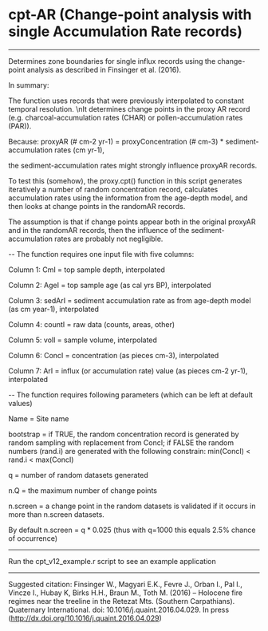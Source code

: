# cpt-AR (Change-point analysis with single Accumulation Rate records)

-------------------------------------------------------------------------------------
Determines zone boundaries for single influx records using the change-point analysis
as described in Finsinger et al. (2016).

In summary:

The function uses records that were previously interpolated to constant temporal resolution. \nIt determines change points in the proxy AR record (e.g. charcoal-accumulation rates (CHAR) or pollen-accumulation rates (PAR)).

Because: 
proxyAR (# cm-2 yr-1) = proxyConcentration (# cm-3) * sediment-accumulation rates (cm yr-1),

the sediment-accumulation rates might strongly influence proxyAR records.

To test this (somehow), the proxy.cpt() function in this script generates iteratively a number of random concentration record, calculates accumulation rates using the information from the age-depth model, and then looks at change points in the randomAR records.

The assumption is that if change points appear both in the original proxyAR and in the randomAR records, then the influence of the
sediment-accumulation rates are probably not negligible.

--
The function requires one input file with five columns:

Column 1: CmI          =   top sample depth, interpolated

Column 2: AgeI            =   top sample age (as cal yrs BP), interpolated

Column 3: sedArI    =   sediment accumulation rate as from age-depth model (as cm year-1), interpolated

Column 4: countI           =   raw data (counts, areas, other)

Column 5: volI             =   sample volume, interpolated

Column 6: ConcI          =   concentration (as pieces cm-3), interpolated

Column 7: ArI            =   influx (or accumulation rate) value (as pieces cm-2 yr-1), interpolated


--
The function requires following parameters (which can be left at default values)

 Name      =   Site name
 
 bootstrap =   if TRUE, the random concentration record is generated by random sampling with replacement from ConcI; if FALSE
               the random numbers (rand.i) are generated with the following constrain: min(ConcI) < rand.i < max(ConcI) 
 
 q         =   number of random datasets generated 
 
 n.Q       =   the maximum number of change points
 
 n.screen  =   a change point in the random datasets is validated if it occurs in more than n.screen datasets.

By default n.screen = q * 0.025 (thus with q=1000 this equals 2.5% chance of occurrence) 

----
Run the cpt_v12_example.r script to see an example application

-------------------------------------------------------------------------------------
Suggested citation: Finsinger W., Magyari E.K., Fevre J., Orban I., Pal I., Vincze I., Hubay K,
                     Birks H.H., Braun M., Toth M.  (2016) – Holocene fire regimes near the treeline
                     in the Retezat Mts. (Southern Carpathians). Quaternary International.
                     doi: 10.1016/j.quaint.2016.04.029. In press (http://dx.doi.org/10.1016/j.quaint.2016.04.029)
